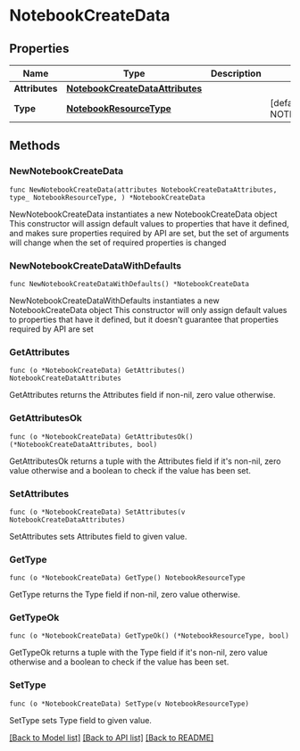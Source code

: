# NotebookCreateData

## Properties

Name | Type | Description | Notes
---- | ---- | ----------- | ------
**Attributes** | [**NotebookCreateDataAttributes**](NotebookCreateDataAttributes.md) |  | 
**Type** | [**NotebookResourceType**](NotebookResourceType.md) |  | [default to NOTEBOOKRESOURCETYPE_NOTEBOOKS]

## Methods

### NewNotebookCreateData

`func NewNotebookCreateData(attributes NotebookCreateDataAttributes, type_ NotebookResourceType, ) *NotebookCreateData`

NewNotebookCreateData instantiates a new NotebookCreateData object
This constructor will assign default values to properties that have it defined,
and makes sure properties required by API are set, but the set of arguments
will change when the set of required properties is changed

### NewNotebookCreateDataWithDefaults

`func NewNotebookCreateDataWithDefaults() *NotebookCreateData`

NewNotebookCreateDataWithDefaults instantiates a new NotebookCreateData object
This constructor will only assign default values to properties that have it defined,
but it doesn't guarantee that properties required by API are set

### GetAttributes

`func (o *NotebookCreateData) GetAttributes() NotebookCreateDataAttributes`

GetAttributes returns the Attributes field if non-nil, zero value otherwise.

### GetAttributesOk

`func (o *NotebookCreateData) GetAttributesOk() (*NotebookCreateDataAttributes, bool)`

GetAttributesOk returns a tuple with the Attributes field if it's non-nil, zero value otherwise
and a boolean to check if the value has been set.

### SetAttributes

`func (o *NotebookCreateData) SetAttributes(v NotebookCreateDataAttributes)`

SetAttributes sets Attributes field to given value.


### GetType

`func (o *NotebookCreateData) GetType() NotebookResourceType`

GetType returns the Type field if non-nil, zero value otherwise.

### GetTypeOk

`func (o *NotebookCreateData) GetTypeOk() (*NotebookResourceType, bool)`

GetTypeOk returns a tuple with the Type field if it's non-nil, zero value otherwise
and a boolean to check if the value has been set.

### SetType

`func (o *NotebookCreateData) SetType(v NotebookResourceType)`

SetType sets Type field to given value.



[[Back to Model list]](../README.md#documentation-for-models) [[Back to API list]](../README.md#documentation-for-api-endpoints) [[Back to README]](../README.md)


